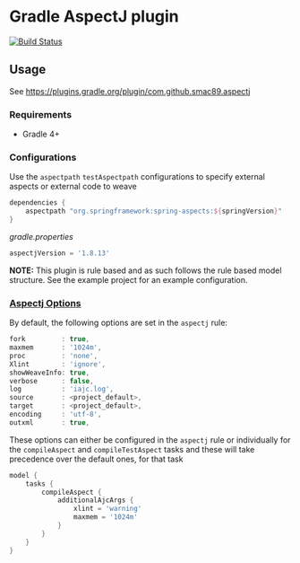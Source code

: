 Gradle AspectJ plugin
=====================

[![Build Status](https://travis-ci.org/smac89/aspectj-gradle.svg?branch=master)](https://travis-ci.org/smac89/aspectj-gradle)

Usage
-----

See https://plugins.gradle.org/plugin/com.github.smac89.aspectj

### Requirements
- Gradle 4+

### Configurations

Use the `aspectpath` `testAspectpath` configurations to specify external aspects or external code to weave

```groovy
dependencies {
    aspectpath "org.springframework:spring-aspects:${springVersion}"
}
```

_gradle.properties_

```groovy
aspectjVersion = '1.8.13'
```

**NOTE:** This plugin is rule based and as such follows the rule based model structure.
See the example project for an example configuration.


### [Aspectj Options](https://www.eclipse.org/aspectj/doc/released/devguide/antTasks-iajc.html)
By default, the following options are set in the `aspectj` rule:

```groovy
fork         : true,
maxmem       : '1024m',
proc         : 'none',
Xlint        : 'ignore',
showWeaveInfo: true,
verbose      : false,
log          : 'iajc.log',
source       : <project_default>,
target       : <project_default>,
encoding     : 'utf-8',
outxml       : true,
```

These options can either be configured in the `aspectj` rule or individually
for the `compileAspect` and `compileTestAspect` tasks and these will take precedence
over the default ones, for that task

```groovy
model {
    tasks {
        compileAspect {
            additionalAjcArgs {
                xlint = 'warning'
                maxmem = '1024m'
            }
        }
    }
}

```
